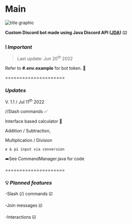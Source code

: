 # **Main**
![title graphic](https://i.ibb.co/f0H4qLP/title.png)

  **Custom Discord bot made using Java Discord API ([JDA](https://github.com/DV8FromTheWorld/JDA))** :keyboard:
### :grey_exclamation: ***Important***
> Last update: Jun 20<sup>th</sup> 2022

  Refer to __#.env.example__ for bot token. :page_facing_up:


=====================

### ***Updates***
 V. 1.1  / Jul 11<sup>th</sup> 2022
 
 
//Slash commands ✅

  Interface based calculator 🔢
  
   Addition / Subtraction, 
   
   Multiplication / Division
    
    
    e & pi input via conversion
   
➡️See CommandManager.java for code


=====================


### :bulb: ***Planned features***

  -Slash (/) commands :ballot_box_with_check:

  -Join messages :ballot_box_with_check:

  -Interactions :ballot_box_with_check:

